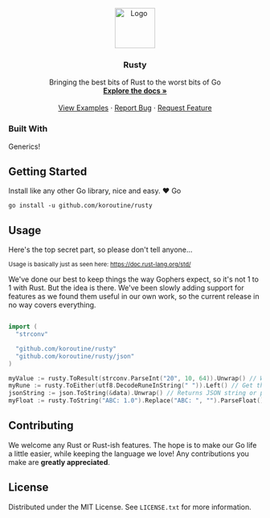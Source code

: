 <!-- PROJECT LOGO -->
<br />
<div align="center">
  <a href="https://github.com/koroutine/rusty">
    <img src="images/logo.png" alt="Logo" width="80" height="80">
  </a>

  <h3 align="center">Rusty</h3>

  <p align="center">
    Bringing the best bits of Rust to the worst bits of Go
    <br />
    <a href="https://github.com/koroutine/rusty"><strong>Explore the docs »</strong></a>
    <br />
    <br />
    <a href="https://github.com/koroutine/rusty">View Examples</a>
    ·
    <a href="https://github.com/koroutine/rusty/issues">Report Bug</a>
    ·
    <a href="https://github.com/koroutine/rusty/issues">Request Feature</a>
  </p>
</div>


### Built With

Generics!



<!-- GETTING STARTED -->
## Getting Started

Install like any other Go library, nice and easy. ❤️ Go

```
go install -u github.com/koroutine/rusty
```


<!-- USAGE EXAMPLES -->
## Usage

Here's the top secret part, so please don't tell anyone...

<sup>Usage is basically just as seen here: https://doc.rust-lang.org/std/</sup>

We've done our best to keep things the way Gophers expect, so it's not 1 to 1 with Rust. But the idea is there. We've been slowly adding support for features as we found them useful in our own work, so the current release in no way covers everything.

```go

import (
  "strconv"

  "github.com/koroutine/rusty"
  "github.com/koroutine/rusty/json"
)

myValue := rusty.ToResult(strconv.ParseInt("20", 10, 64)).Unwrap() // Will panic if error
myRune := rusty.ToEither(utf8.DecodeRuneInString(" ")).Left() // Get the left side of the output
jsonString := json.ToString(&data).Unwrap() // Returns JSON string or panics!
myFloat := rusty.ToString("ABC: 1.0").Replace("ABC: ", "").ParseFloat().Unwrap()
```

<!-- CONTRIBUTING -->
## Contributing

We welcome any Rust or Rust-ish features. The hope is to make our Go life a little easier, while keeping the language we love! Any contributions you make are **greatly appreciated**.

<!-- LICENSE -->
## License

Distributed under the MIT License. See `LICENSE.txt` for more information.
